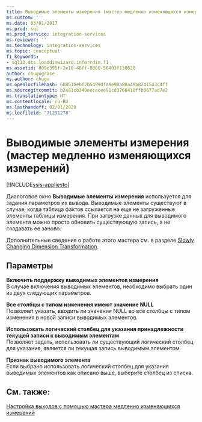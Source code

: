 ```yaml
---
title: Выводимые элементы измерения (мастер медленно изменяющихся измерений) | Документы Майкрософт
ms.custom: ''
ms.date: 03/01/2017
ms.prod: sql
ms.prod_service: integration-services
ms.reviewer: ''
ms.technology: integration-services
ms.topic: conceptual
f1_keywords:
- sql13.dts.loaddimwizard.inferrdim.f1
ms.assetid: 809e395f-2e10-48ff-8860-56403f130628
author: chugugrace
ms.author: chugu
ms.openlocfilehash: 6b8510ebf2b5499dfa9e90a80a49a8241543c4ff
ms.sourcegitcommit: b2e81cb349eecacee91cd3766410ffb3677ad7e2
ms.translationtype: HT
ms.contentlocale: ru-RU
ms.lasthandoff: 02/01/2020
ms.locfileid: "71291278"
---
```

# <a name="inferred-dimension-members-slowly-changing-dimension-wizard"></a>Выводимые элементы измерения (мастер медленно изменяющихся измерений)

[!INCLUDE[ssis-appliesto](../../../includes/ssis-appliesto-ssvrpluslinux-asdb-asdw-xxx.md)]


  Диалоговое окно **Выводимые элементы измерения** используется для задания параметров их вывода. Выводимые элементы существуют в случае, когда таблица фактов ссылается на еще не загруженные элементы таблицы измерения. При загрузке данных для выводимого элемента можно просто обновить существующую запись, а не создавать ее заново.  
  
 Дополнительные сведения о работе этого мастера см. в разделе [Slowly Changing Dimension Transformation](../../../integration-services/data-flow/transformations/slowly-changing-dimension-transformation.md).  
  
## <a name="options"></a>Параметры  
 **Включить поддержку выводимых элементов измерения**  
 В случае включения выводимых элементов, необходимо выбрать один из двух следующих параметров.  
  
 **Все столбцы с типом изменения имеют значение NULL**  
 Позволяет указать, вводить ли значения NULL во все столбцы с типом изменения в новой записи выводимых элементов.  
  
 **Использовать логический столбец для указания принадлежности текущей записи к выводимым элементам**  
 Позволяет задать, использовать ли существующий логический столбец для указания, является ли текущая запись выводимым элементом.  
  
 **Признак выводимого элемента**  
 Если выбрано использовать логический столбец для указания выводимых элементов как описано выше, выберите столбец из списка.  
  
## <a name="see-also"></a>См. также:  
 [Настройка выходов с помощью мастера медленно изменяющихся измерений](../../../integration-services/data-flow/transformations/configure-outputs-using-the-slowly-changing-dimension-wizard.md)  
  
  

